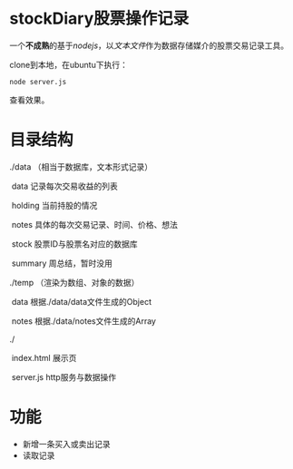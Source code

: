 # stockDiary股票操作记录

一个**不成熟**的基于*nodejs*，以*文本文件*作为数据存储媒介的股票交易记录工具。



clone到本地，在ubuntu下执行：

```
node server.js
```

查看效果。



# 目录结构

./data	（相当于数据库，文本形式记录）

​	data 记录每次交易收益的列表

​	holding 当前持股的情况

​	notes 具体的每次交易记录、时间、价格、想法

​	stock 股票ID与股票名对应的数据库

​	summary 周总结，暂时没用

./temp	（渲染为数组、对象的数据）

​	data 根据./data/data文件生成的Object

​	notes 根据./data/notes文件生成的Array



./

​	index.html 展示页

​	server.js http服务与数据操作



# 功能

- 新增一条买入或卖出记录
- 读取记录

